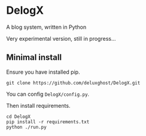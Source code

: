 # DelogX

A blog system, written in Python

Very experimental version, still in progress...

## Minimal install

Ensure you have installed pip.

```shell
git clone https://github.com/deluxghost/DelogX.git
```

You can config `DelogX/config.py`.

Then install requirements.

```shell
cd DelogX
pip install -r requirements.txt
python ./run.py
```